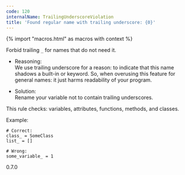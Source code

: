 ```yaml
---
code: 120
internalName: TrailingUnderscoreViolation
title: 'Found regular name with trailing underscore: {0}'
---
```


{% import "macros.html" as macros with context %}

Forbid trailing `_` for names that do not need it.

  - Reasoning:  
    We use trailing underscore for a reason: to indicate that this name
    shadows a built-in or keyword. So, when overusing this feature for
    general names: it just harms readability of your program.

  - Solution:  
    Rename your variable not to contain trailing underscores.

This rule checks: variables, attributes, functions, methods, and
classes.

Example:

    # Correct:
    class_ = SomeClass
    list_ = []
    
    # Wrong:
    some_variable_ = 1

<div class="versionadded">

0.7.0

</div>